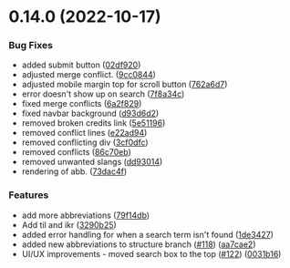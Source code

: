 # 0.14.0 (2022-10-17)


### Bug Fixes

* added submit button ([02df920](https://github.com/mathiasayivor/Abbreve/commit/02df9204cd353cc16dcf636355e5d198d1e54e0b))
* adjusted merge conflict. ([9cc0844](https://github.com/mathiasayivor/Abbreve/commit/9cc0844980140aee9f2a49c06cf7b93677becd59))
* adjusted mobile margin top for scroll button ([762a6d7](https://github.com/mathiasayivor/Abbreve/commit/762a6d7012df32f7ceb2bf237ebd4edd5e1962f6))
* error doesn't show up on search ([7f8a34c](https://github.com/mathiasayivor/Abbreve/commit/7f8a34c0955494defdb69494bc05dc534e41c89c))
* fixed merge conflicts ([6a2f829](https://github.com/mathiasayivor/Abbreve/commit/6a2f829cb42c7bab01f27218b777d8f0fb4adc53))
* fixed navbar background ([d93d6d2](https://github.com/mathiasayivor/Abbreve/commit/d93d6d27a568c001f178c5011c805fa0d2b18142))
* removed broken credits link ([5e51196](https://github.com/mathiasayivor/Abbreve/commit/5e51196da3b473198b54b8a00950c6a6386dd6a9))
* removed conflict lines ([e22ad94](https://github.com/mathiasayivor/Abbreve/commit/e22ad94c9398832060d8b582cb80ccb46ee701cc))
* removed conflicting div ([3cf0dfc](https://github.com/mathiasayivor/Abbreve/commit/3cf0dfc6c865475c3aa7572d9280e7e315783ebe))
* removed conflicts ([86c70eb](https://github.com/mathiasayivor/Abbreve/commit/86c70ebaa283dbd5aeefed239946f67d894f29d2))
* removed unwanted slangs ([dd93014](https://github.com/mathiasayivor/Abbreve/commit/dd930148bd01427f9aa3bc3858d27b118d6443a4))
* rendering of abb. ([73dac4f](https://github.com/mathiasayivor/Abbreve/commit/73dac4f24ee7eee21c1d8205940f6a2b78e66504))


### Features

* add more abbreviations ([79f14db](https://github.com/mathiasayivor/Abbreve/commit/79f14db3ad37a6f1dc73be9b77f28e48b570a0fb))
* Add til and ikr ([3290b25](https://github.com/mathiasayivor/Abbreve/commit/3290b251bd1450ca7b2e2834a8422b9f08b23493))
* added error handling for when a search term isn't found ([1de3427](https://github.com/mathiasayivor/Abbreve/commit/1de34272020e34b4708fc853b0851d165c507a89))
* added new abbreviations to structure branch ([#118](https://github.com/mathiasayivor/Abbreve/issues/118)) ([aa7cae2](https://github.com/mathiasayivor/Abbreve/commit/aa7cae2c0936caf44eb9785304321703a4cd9aad))
* UI/UX improvements - moved search box to the top ([#122](https://github.com/mathiasayivor/Abbreve/issues/122)) ([0031b16](https://github.com/mathiasayivor/Abbreve/commit/0031b160f91cc3906d9fd6ed91bed6f66141276a))



